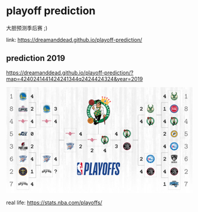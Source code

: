 # playoff prediction

大胆预测季后赛 ;)

link: https://dreamanddead.github.io/playoff-prediction/


## prediction 2019

https://dreamanddead.github.io/playoff-prediction/?map=4240241441424241344q2424424324&year=2019

![](./prediction-2019.png)

real life: https://stats.nba.com/playoffs/